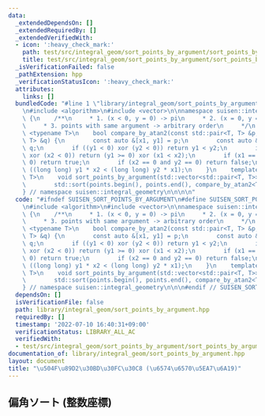 ```yaml
---
data:
  _extendedDependsOn: []
  _extendedRequiredBy: []
  _extendedVerifiedWith:
  - icon: ':heavy_check_mark:'
    path: test/src/integral_geom/sort_points_by_argument/sort_points_by_argument.test.cpp
    title: test/src/integral_geom/sort_points_by_argument/sort_points_by_argument.test.cpp
  _isVerificationFailed: false
  _pathExtension: hpp
  _verificationStatusIcon: ':heavy_check_mark:'
  attributes:
    links: []
  bundledCode: "#line 1 \"library/integral_geom/sort_points_by_argument.hpp\"\n\n\n\
    \n#include <algorithm>\n#include <vector>\n\nnamespace suisen::integral_geometry\
    \ {\n    /**\n     * 1. (x < 0, y = 0) -> pi\n     * 2. (x = 0, y = 0) -> 0\n\
    \     * 3. points with same argument -> arbitrary order\n     */\n    template\
    \ <typename T>\n    bool compare_by_atan2(const std::pair<T, T> &p, const std::pair<T,\
    \ T> &q) {\n        const auto &[x1, y1] = p;\n        const auto &[x2, y2] =\
    \ q;\n        if ((y1 < 0) xor (y2 < 0)) return y1 < y2;\n        if ((x1 < 0)\
    \ xor (x2 < 0)) return (y1 >= 0) xor (x1 < x2);\n        if (x1 == 0 and y1 ==\
    \ 0) return true;\n        if (x2 == 0 and y2 == 0) return false;\n        return\
    \ ((long long) y1 * x2 < (long long) y2 * x1);\n    }\n    template <typename\
    \ T>\n    void sort_points_by_argument(std::vector<std::pair<T, T>> &points) {\n\
    \        std::sort(points.begin(), points.end(), compare_by_atan2<T>);\n    }\n\
    } // namespace suisen::integral_geometry\n\n\n\n"
  code: "#ifndef SUISEN_SORT_POINTS_BY_ARGUMENT\n#define SUISEN_SORT_POINTS_BY_ARGUMENT\n\
    \n#include <algorithm>\n#include <vector>\n\nnamespace suisen::integral_geometry\
    \ {\n    /**\n     * 1. (x < 0, y = 0) -> pi\n     * 2. (x = 0, y = 0) -> 0\n\
    \     * 3. points with same argument -> arbitrary order\n     */\n    template\
    \ <typename T>\n    bool compare_by_atan2(const std::pair<T, T> &p, const std::pair<T,\
    \ T> &q) {\n        const auto &[x1, y1] = p;\n        const auto &[x2, y2] =\
    \ q;\n        if ((y1 < 0) xor (y2 < 0)) return y1 < y2;\n        if ((x1 < 0)\
    \ xor (x2 < 0)) return (y1 >= 0) xor (x1 < x2);\n        if (x1 == 0 and y1 ==\
    \ 0) return true;\n        if (x2 == 0 and y2 == 0) return false;\n        return\
    \ ((long long) y1 * x2 < (long long) y2 * x1);\n    }\n    template <typename\
    \ T>\n    void sort_points_by_argument(std::vector<std::pair<T, T>> &points) {\n\
    \        std::sort(points.begin(), points.end(), compare_by_atan2<T>);\n    }\n\
    } // namespace suisen::integral_geometry\n\n\n#endif // SUISEN_SORT_POINTS_BY_ARGUMENT\n"
  dependsOn: []
  isVerificationFile: false
  path: library/integral_geom/sort_points_by_argument.hpp
  requiredBy: []
  timestamp: '2022-07-10 16:40:31+09:00'
  verificationStatus: LIBRARY_ALL_AC
  verifiedWith:
  - test/src/integral_geom/sort_points_by_argument/sort_points_by_argument.test.cpp
documentation_of: library/integral_geom/sort_points_by_argument.hpp
layout: document
title: "\u504F\u89D2\u30BD\u30FC\u30C8 (\u6574\u6570\u5EA7\u6A19)"
---
```

## 偏角ソート (整数座標)
